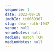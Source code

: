```yaml
---
sequence: 1
date: 2022-08-18
imdbId: tt0039307
slug: dear-ruth-1947
venue: null
venueNotes: null
medium: Watch TCM
mediumNotes: null
---
```



